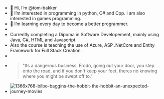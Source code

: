 - 👋 Hi, I’m @tom-bakker
- 👀 I’m interested in programming in python, C# and Cpp. I am also interested in games programming. 
- 🌱 I’m learning every day to become a better programmer.
- 
- Currently completing a Dipoma in Software Developement, mainly using Java, C#, HTML and Javascript.
- Also the course is teaching the use of Azure, ASP .NetCore and Entity Framework for Full Stack Creation.
- 
- >"Its a dangerous business, Frodo, going out your door, you step onto the road, and if you don't keep your feet, theres no knowing where you might be swept off to."
- ![1366x768-bilbo-baggins-the-hobbit-the-hobbit-an-unexpected-journey-movies](https://user-images.githubusercontent.com/44425373/168476664-cacfad43-dae2-4eb9-ad0c-74e11dc30fa4.jpg)
<!---
tom-bakker/tom-bakker is a ✨ special ✨ repository because its `README.md` (this file) appears on your GitHub profile.
You can click the Preview link to take a look at your changes.
--->

